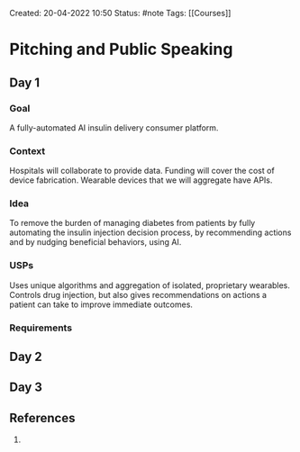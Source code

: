 Created: 20-04-2022 10:50
Status: #note 
Tags: [[Courses]]

# Pitching and Public Speaking
## Day 1
### Goal
A fully-automated AI insulin delivery consumer platform.
### Context
Hospitals will collaborate to provide data.
Funding will cover the cost of device fabrication.
Wearable devices that we will aggregate have APIs.
### Idea
To remove the burden of managing diabetes from patients by fully automating the insulin injection decision process, by recommending actions and by nudging beneficial behaviors, using AI.
### USPs
Uses unique algorithms and aggregation of isolated, proprietary wearables.
Controls drug injection, but also gives recommendations on actions a patient can take to improve immediate outcomes.
### Requirements

## Day 2
## Day 3

## References
1. 